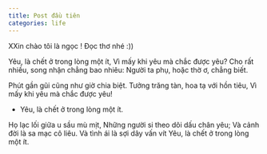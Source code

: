 ```yaml
---
title: Post đầu tiên 
categories: life 
---
```

XXin chào tôi là ngọc ! Đọc thơ nhé :))

Yêu, là chết ở trong lòng một ít,
Vì mấy khi yêu mà chắc được yêu?
Cho rất nhiều, song nhận chẳng bao nhiêu:
Người ta phụ, hoặc thờ ơ, chẳng biết.

Phút gần gũi cũng như giờ chia biệt.
Tưởng trăng tàn, hoa tạ với hồn tiêu,
Vì mấy khi yêu mà chắc được yêu!
- Yêu, là chết ở trong lòng một ít.

Họ lạc lối giữa u sầu mù mịt,
Những người si theo dõi dấu chân yêu;
Và cảnh đời là sa mạc cô liêu.
Và tình ái là sợi dây vấn vít
Yêu, là chết ở trong lòng một ít.

